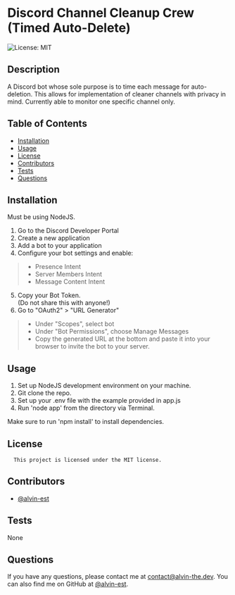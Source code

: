 # Discord Channel Cleanup Crew (Timed Auto-Delete)
![License: MIT](https://img.shields.io/badge/License-MIT-yellow.svg)
## Description
A Discord bot whose sole purpose is to time each message for auto-deletion. This allows for implementation of cleaner channels with privacy in mind. Currently able to monitor one specific channel only.
## Table of Contents
- [Installation](#installation)
- [Usage](#usage)
- [License](#license)
- [Contributors](#Contributors)
- [Tests](#tests)
- [Questions](#questions)
## Installation
Must be using NodeJS.
1. Go to the Discord Developer Portal
2. Create a new application
3. Add a bot to your application
4. Configure your bot settings and enable:
> - Presence Intent
> - Server Members Intent
> - Message Content Intent

5. Copy your Bot Token.  
(Do not share this with anyone!)
6. Go to "OAuth2" > "URL Generator"
> - Under "Scopes", select bot
> - Under "Bot Permissions", choose Manage Messages
> - Copy the generated URL at the bottom and paste it into your browser to invite the bot to your server.
## Usage
1. Set up NodeJS development environment on your machine. 
2. Git clone the repo. 
3. Set up your .env file with the example provided in app.js
4. Run 'node app' from the directory via Terminal.

Make sure to run 'npm install' to install dependencies.
## License
      This project is licensed under the MIT license.
## Contributors
 - [@alvin-est](https://github.com/alvin-est)
## Tests
None
## Questions
If you have any questions, please contact me at [contact@alvin-the.dev](mailto:contact@alvin-the.dev). You can also find me on GitHub at [@alvin-est](https://github.com/alvin-est).  
